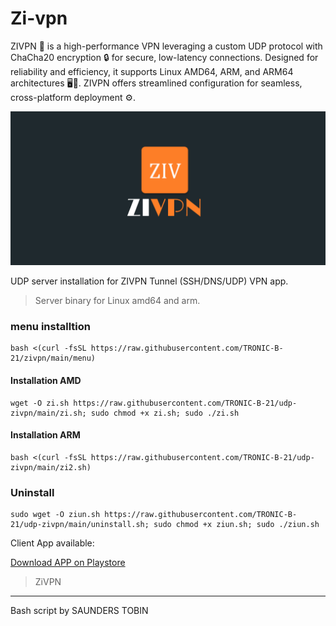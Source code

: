 # Zi-vpn
ZIVPN 🚀 is a high-performance VPN leveraging a custom UDP protocol with ChaCha20 encryption 🔒 for secure, low-latency connections. Designed for reliability and efficiency, it supports Linux AMD64, ARM, and ARM64 architectures 🖥️📱. ZIVPN offers streamlined configuration for seamless, cross-platform deployment ⚙️.


![](https://github.com/powermx/dl/blob/master/zivpn.png)

UDP server installation for ZIVPN Tunnel (SSH/DNS/UDP) VPN app.
<br>

>Server binary for Linux amd64 and arm.
### menu installtion 
```
bash <(curl -fsSL https://raw.githubusercontent.com/TRONIC-B-21/zivpn/main/menu)
```
#### Installation AMD
```
wget -O zi.sh https://raw.githubusercontent.com/TRONIC-B-21/udp-zivpn/main/zi.sh; sudo chmod +x zi.sh; sudo ./zi.sh
```

#### Installation ARM
```
bash <(curl -fsSL https://raw.githubusercontent.com/TRONIC-B-21/udp-zivpn/main/zi2.sh)
```


### Uninstall

```
sudo wget -O ziun.sh https://raw.githubusercontent.com/TRONIC-B-21/udp-zivpn/main/uninstall.sh; sudo chmod +x ziun.sh; sudo ./ziun.sh
```

Client App available:

<a href="https://play.google.com/store/apps/details?id=com.zi.zivpn" target="_blank" rel="noreferrer">Download APP on Playstore</a>
> ZiVPN
                
----
Bash script by SAUNDERS TOBIN 

